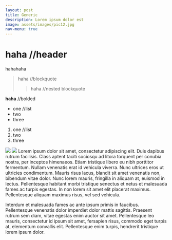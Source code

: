 ```yaml
---
layout: post
title: Generic
description: Lorem ipsum dolor est
image: assets/images/pic12.jpg
nav-menu: true
---
```


# haha //header
hahahaha
> haha //blockquote
>> haha //nested blockquote

**haha** //bolded

- one //list
- two
- three
1. one //list
2. two
3. three 



![](https://hahaha78.github.io/forty-jekyll-theme/assets/images/pic10.jpg)
![](./assets/images/pic12.jpg)
Lorem ipsum dolor sit amet, consectetur adipiscing elit. Duis dapibus rutrum facilisis. Class aptent taciti sociosqu ad litora torquent per conubia nostra, per inceptos himenaeos. Etiam tristique libero eu nibh porttitor fermentum. Nullam venenatis erat id vehicula viverra. Nunc ultrices eros ut ultricies condimentum. Mauris risus lacus, blandit sit amet venenatis non, bibendum vitae dolor. Nunc lorem mauris, fringilla in aliquam at, euismod in lectus. Pellentesque habitant morbi tristique senectus et netus et malesuada fames ac turpis egestas. In non lorem sit amet elit placerat maximus. Pellentesque aliquam maximus risus, vel sed vehicula.

Interdum et malesuada fames ac ante ipsum primis in faucibus. Pellentesque venenatis dolor imperdiet dolor mattis sagittis. Praesent rutrum sem diam, vitae egestas enim auctor sit amet. Pellentesque leo mauris, consectetur id ipsum sit amet, fersapien risus, commodo eget turpis at, elementum convallis elit. Pellentesque enim turpis, hendrerit tristique lorem ipsum dolor.
